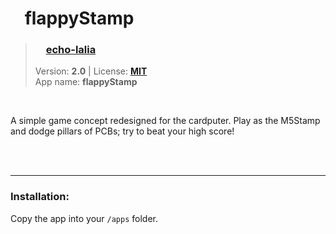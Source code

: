<!---
This file is generated from the "details.yml" file. (Any changes here will be overwritten)
--->
# <img src="../../images/default_icon.png" width="16"> flappyStamp
> ### <img src="https://github.com/echo-lalia.png?size=26" width="13"> **[echo-lalia](https://github.com/echo-lalia)**  
> Version: **2.0** | License: **[MIT](https://github.com/echo-lalia/MicroHydra-Apps/blob/main/LICENSE)**  
> App name: **flappyStamp**
<br/>

A simple game concept redesigned for the cardputer. Play as the M5Stamp and dodge pillars of PCBs; try to beat your high score!


<br/><br/>

-----
### Installation:
Copy the app into your `/apps` folder.


